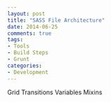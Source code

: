 ```yaml
---
layout: post
title: "SASS File Architecture"
date: 2014-06-25
comments: true
tags:
- Tools
- Build Steps
- Grunt
categories:
- Development
---
```



Grid
Transitions
Variables
Mixins
